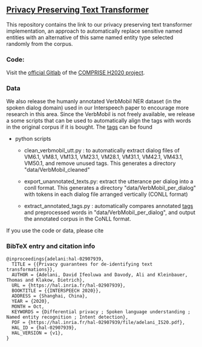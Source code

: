 ## [Privacy Preserving Text Transformer](https://arxiv.org/abs/2008.03101)

This repository contains the link to our privacy preserving text transformer implementation, an approach to automatically replace sensitive named entities with an alternative of this same named entity type selected randomly from the corpus. 

### Code:
Visit the [official Gitlab](https://gitlab.inria.fr/comprise/text_transformer) of the [COMPRISE H2020 project](https://www.compriseh2020.eu/). 

### Data

We also release the humanly annotated VerbMobil NER dataset (in the spoken dialog domain) used in our Interspeech paper to encourage more research in this area. Since the VerbMobil is not freely available, we release a some scripts that can be used to automatically align the tags with words in the original corpus if it is bought.  The [tags](https://github.com/uds-lsv/privacy-preserving-text-transformer/data/verbmobil-tags/) can be found 

* python scripts
  * clean_verbmobil_utt.py : to automatically extract dialog files of VM6.1, VM8.1, VM13.1, VM23.1, VM28.1, VM31.1, VM42.1, VM43.1, VM50.1, and remove unused tags. This generates a directory "data/VerbMobil_cleaned"

  * export_unannotated_texts.py: extract the utterance per dialog into a conll format. This generates a directory "data/VerbMobil_per_dialog" with tokens in each dialog file arranged vertically (CONLL format)

  * extract_annotated_tags.py : automatically compares annotated [tags](https://github.com/uds-lsv/privacy-preserving-text-transformer/data/verbmobil-tags/) and preprocessed words in "data/VerbMobil_per_dialog", and output the annotated corpus in the CoNLL format. 



If you use the code or data, please cite

### BibTeX entry and citation info
```
@inproceedings{adelani:hal-02907939,
  TITLE = {{Privacy guarantees for de-identifying text transformations}},
  AUTHOR = {Adelani, David Ifeoluwa and Davody, Ali and Kleinbauer, Thomas and Klakow, Dietrich},
  URL = {https://hal.inria.fr/hal-02907939},
  BOOKTITLE = {{INTERSPEECH 2020}},
  ADDRESS = {Shanghai, China},
  YEAR = {2020},
  MONTH = Oct,
  KEYWORDS = {Differential privacy ; Spoken language understanding ; Named entity recognition ; Intent detection},
  PDF = {https://hal.inria.fr/hal-02907939/file/adelani_IS20.pdf},
  HAL_ID = {hal-02907939},
  HAL_VERSION = {v1},
}

```
